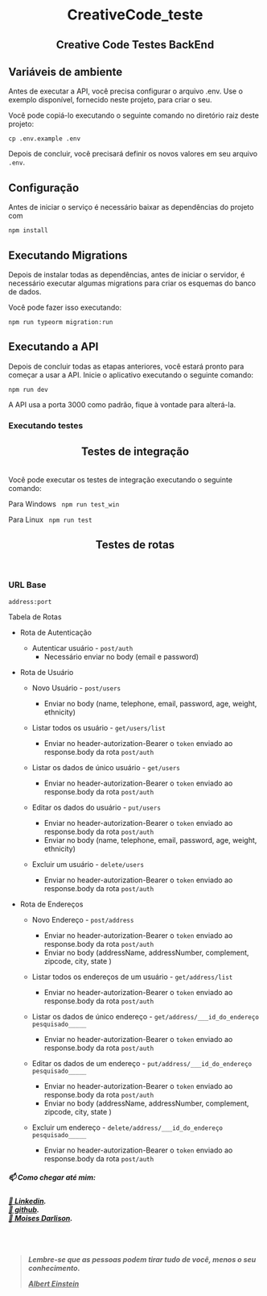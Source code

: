 
<h1 align="center"> 
	CreativeCode_teste
</h1>
<h2 align="center">Creative Code Testes BackEnd</h2>

## Variáveis de ambiente

Antes de executar a API, você precisa configurar o arquivo .env. Use o exemplo disponível, fornecido neste projeto, para criar o seu.

Você pode copiá-lo executando o seguinte comando no diretório raiz deste projeto:

`cp .env.example .env`

Depois de concluir, você precisará definir os novos valores em seu arquivo `.env`.

## Configuração

Antes de iniciar o serviço é necessário baixar as dependências do projeto com

`npm install`

## Executando Migrations

Depois de instalar todas as dependências, antes de iniciar o servidor, é necessário executar algumas migrations para criar os esquemas do banco de dados.

Você pode fazer isso executando:

`npm run typeorm migration:run`

## Executando a API

Depois de concluir todas as etapas anteriores, você estará pronto para começar a usar a API. Inicie o aplicativo executando o seguinte comando:

`npm run dev`

A API usa a porta 3000 como padrão, fique à vontade para alterá-la.

### Executando testes
<h2 align="center">Testes de integração </h2> </br>
Você pode executar os testes de integração executando o seguinte comando:

Para Windows 
` npm run test_win`

Para Linux 
` npm run test`

<h2 align="center">Testes de rotas</h2> </br>

### URL Base
 
 `address:port`
 
Tabela de Rotas
   * Rota de Autenticação
      * Autenticar usuário - `post/auth`
          * Necessário enviar no body (email e password)
   
   * Rota de Usuário
      
      * Novo Usuário - `post/users` 
        * Enviar no body (name, telephone, email, password, age, weight, ethnicity)
      
      * Listar todos os usuário - `get/users/list`
        * Enviar no header-autorization-Bearer o `token` enviado ao response.body da rota `post/auth`
      
      * Listar os dados de único usuário - `get/users`
        * Enviar no header-autorization-Bearer o `token` enviado ao response.body da rota `post/auth`
      
      * Editar os dados do usuário - `put/users`
        * Enviar no header-autorization-Bearer o `token` enviado ao response.body da rota `post/auth`
        * Enviar no body (name, telephone, email, password, age, weight, ethnicity)
      
      * Excluir um usuário - `delete/users`
        * Enviar no header-autorization-Bearer o `token` enviado ao response.body da rota `post/auth`
   * Rota de Endereços
      * Novo Endereço - `post/address`
        * Enviar no header-autorization-Bearer o `token` enviado ao response.body da rota `post/auth`
        * Enviar no body (addressName, addressNumber, complement, zipcode, city, state )
      
      * Listar todos os endereços de um usuário - `get/address/list`
        * Enviar no header-autorization-Bearer o `token` enviado ao response.body da rota `post/auth`
      * Listar os dados de único endereço - `get/address/___id_do_endereço pesquisado_____`  
        * Enviar no header-autorization-Bearer o `token` enviado ao response.body da rota `post/auth`
      
      * Editar os dados de um endereço - `put/address/___id_do_endereço pesquisado_____`
        * Enviar no header-autorization-Bearer o `token` enviado ao response.body da rota `post/auth`
        * Enviar no body (addressName, addressNumber, complement, zipcode, city, state )
      
      * Excluir um endereço - `delete/address/___id_do_endereço pesquisado_____`
        * Enviar no header-autorization-Bearer o `token` enviado ao response.body da rota `post/auth`


<h5>📫 Como chegar até mim:<h5>
<a href="https://www.linkedin.com/in/moises-darlison-12833259/">🔗 Linkedin</a>.<br/>
<a href="https://github.com/MoisesDarlison/MoisesDarlison/">🔗 github</a>.<br/>
<a href="mailto:moisesdarlison91@gmail.com">📧 Moises Darlison</a>.<br/>
<br/>  <br/>  <br/>
  
<blockquote cite=Albert Einstein>
  <p> Lembre-se que as pessoas podem tirar tudo de você, menos o seu conhecimento.</p>
  <u>Albert Einstein</u>
</blockquote>
